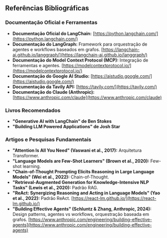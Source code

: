## **Referências Bibliográficas**

### **Documentação Oficial e Ferramentas**
*   **Documentação Oficial do LangChain:** [https://python.langchain.com/](https://python.langchain.com/)
*   **Documentação do LangGraph:** Framework para orquestração de agentes e workflows baseados em grafos. [https://langchain-ai.github.io/langgraph/](https://langchain-ai.github.io/langgraph/)
*   **Documentação do Model Context Protocol (MCP):** Integração de ferramentas e agentes. [https://modelcontextprotocol.io/](https://modelcontextprotocol.io/)
*   **Documentação do Google AI Studio:** [https://aistudio.google.com/](https://aistudio.google.com/)
*   **Documentação da Tavily API:** [https://tavily.com/](https://tavily.com/)
*   **Documentação do Claude (Anthropic):** [https://www.anthropic.com/claude](https://www.anthropic.com/claude)

### **Livros Recomendados**
*   **"Generative AI with LangChain" de Ben Stokes**
*   **"Building LLM Powered Applications" de Josh Star**

### **Artigos e Pesquisas Fundamentais**
*   **"Attention Is All You Need" (Vaswani et al., 2017):** Arquitetura Transformer.
*   **"Language Models are Few-Shot Learners" (Brown et al., 2020):** Few-shot learning.
*   **"Chain-of-Thought Prompting Elicits Reasoning in Large Language Models" (Wei et al., 2022):** Chain-of-Thought.
*   **"Retrieval-Augmented Generation for Knowledge-Intensive NLP Tasks" (Lewis et al., 2020):** Padrão RAG.
*   **"ReAct: Synergizing Reasoning and Acting in Language Models" (Yao et al., 2022):** Padrão ReAct. [https://react-lm.github.io/](https://react-lm.github.io/)
*   **"Building Effective Agents" (Schluntz & Zhang, Anthropic, 2024):** Design patterns, agentes vs workflows, orquestração baseada em grafos. [https://www.anthropic.com/engineering/building-effective-agents](https://www.anthropic.com/engineering/building-effective-agents)